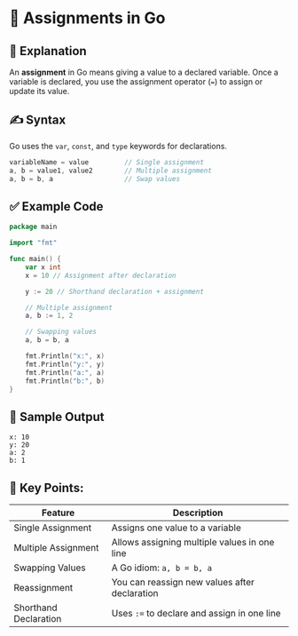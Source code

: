 # 🔄 Assignments in Go

## 📘 Explanation

An **assignment** in Go means giving a value to a declared variable. Once a variable is declared, you use the assignment operator (`=`) to assign or update its value.

## ✍️ Syntax 

Go uses the `var`, `const`, and `type` keywords for declarations.

```go
variableName = value         // Single assignment
a, b = value1, value2        // Multiple assignment
a, b = b, a                  // Swap values

```

## ✅ Example Code

```go
package main

import "fmt"

func main() {
    var x int
    x = 10 // Assignment after declaration

    y := 20 // Shorthand declaration + assignment

    // Multiple assignment
    a, b := 1, 2

    // Swapping values
    a, b = b, a

    fmt.Println("x:", x)
    fmt.Println("y:", y)
    fmt.Println("a:", a)
    fmt.Println("b:", b)
}

```

## 🧪 Sample Output

```
x: 10
y: 20
a: 2
b: 1

```

## 🧩 Key Points:

| Feature               | Description                                   |
| --------------------- | --------------------------------------------- |
| Single Assignment     | Assigns one value to a variable               |
| Multiple Assignment   | Allows assigning multiple values in one line  |
| Swapping Values       | A Go idiom: `a, b = b, a`                     |
| Reassignment          | You can reassign new values after declaration |
| Shorthand Declaration | Uses `:=` to declare and assign in one line   |
